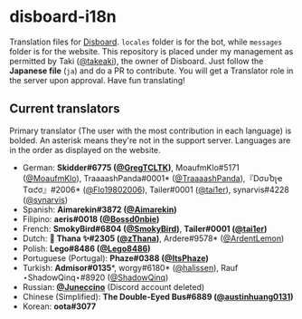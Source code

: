 # disboard-i18n
Translation files for [Disboard](https://disboard.org). `locales` folder is for the bot, while `messages` folder is for the website. This repository is placed under my management as permitted by Taki ([@takeaki](https://github.com/takeaki)), the owner of Disboard. Just follow the **Japanese file** (`ja`) and do a PR to contribute. You will get a Translator role in the server upon approval. Have fun translating!

## Current translators
Primary translator (The user with the most contribution in each language) is bolded. An asterisk means they're not in the support server. Languages are in the order as displayed on the website.

* German: **Skidder#6775 ([@GregTCLTK](https://github.com/GregTCLTK))**, MoaufmKlo#5171 ([@MoaufmKlo](https://github.com/MoaufmKlo)), TraaaashPanda#0001\* ([@TraaaashPanda](https://github.com/TraaaashPanda)),『DσυႦʅҽ Tαƈσ』#2006\* ([@Flo19802006](https://github.com/Flo19802006)), Tailer#0001 ([@tai1er](https://github.com/tai1er)), synarvis#4228 ([@synarvis](https://github.com/synarvis))
* Spanish: **Aimarekin#3872 ([@Aimarekin](https://github.com/Aimarekin))**
* Filipino: **aeris#0018 ([@Bossd0nbie](https://github.com/Bossd0nbie))**
* French: **SmokyBird#6804 ([@SmokyBird](https://github.com/SmokyBird))**, **Tailer#0001 ([@tai1er](https://github.com/tai1er))**
* Dutch: **🌸 Thana ✨#2305 ([@zThana](https://github.com/zThana))**, Ardere#9578\* ([@ArdentLemon](https://github.com/ArdentLemon))
* Polish: **Lego#8486 ([@Lego8486](https://github.com/Lego8486))**
* Portuguese (Portugal): **Phaze#0388 ([@ItsPhaze](https://github.com/ItsPhaze))**
* Turkish: **Admisor#0135**\*, worgy#6180\* ([@halissen](https://github.com/halissen)), Rauf ⋆ShadowQinq⋆#8920 ([@ShadowQinq](https://github.com/ShadowQinq))
* Russian: **[@Juneccino](https://github.com/Juneccino)** (Discord account deleted)
* Chinese (Simplified): **The Double-Eyed Bus#6889 ([@austinhuang0131](https://github.com/austinhuang0131))**
* Korean: **oota#3077**
